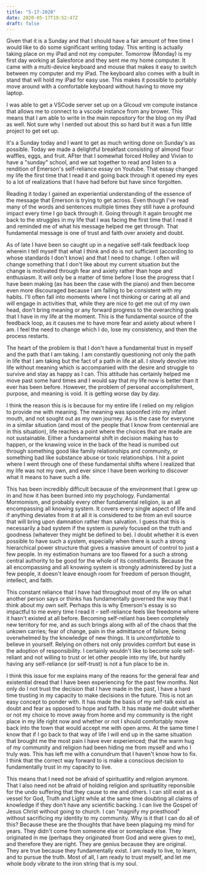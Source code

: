 ```yaml
---
title: "5-17-2020"
date: 2020-05-17T19:52:47Z
draft: false
---
```


Given that it is a Sunday and that I should have a fair amount of free time I would like to do some significant writing today. This writing is actually taking place on my iPad and not my computer. Tomorrow (Monday) is my first day working at Salesforce and they sent me my home computer. It came with a multi-device keyboard and mouse that makes it easy to switch between my computer and my iPad. The keyboard also comes with a built in stand that will hold my iPad for easy use. This makes it possible to portably move around with a comfortable keyboard without having to move my laptop.  

I was able to get a VSCode server set up on a Glcoud vm compute instance that allows me to connect to a vscode instance from any brower. This means that I am able to write in the main repository for the blog on my iPad as well. Not sure why I nerded out about this so hard but it was a fun little project to get set up.  

It's a Sunday today and I want to get as much writing done on Sunday's as possible. Today we made a delightful breakfast consisting of almond flour waffles, eggs, and fruit. AFter that I somewhat forced Holley and Vivian to have a "sunday" school, and we sat together to read and listen to a rendition of Emerson's self-reliance essay on Youtube. That essay changed my life the first time that I read it and going back through it opened my eyes to a lot of realizations that I have had before but have since forgotten. 

Reading it today I gained an experiential understanding of the essence of the message that Emerson is trying to get across. Even though I've read many of the words and sentences multiple times they still have a profound impact every time I go back through it. Going through it again brought me back to the struggles in my life that I was facing the first time that I read it and reminded me of what his message helped me get through. That fundamental message is one of trust and faith over anxiety and doubt. 

As of late I have been so caught up in a negative self-talk feedback loop wherein I tell myself that what I think and do is not sufficient (according to whose standards I don't know) and that I need to change. I often will change something that I don't like about my current situation but the change is motivated through fear and axiety rather than hope and enthusiasm. It will only be a matter of time before I lose the progress that I have been making (as has been the case with the piano) and then become even more discouraged because I am failing to be consistent with my habits. I'll often fall into moments where I not thinking or caring at all and will engage in activities that, while they are nice to get me out of my own head, don't bring meaning or any forward progress to the overarching goals that I have in my life at the moment. This is the fundamental source of the feedback loop, as it causes me to have more fear and axiety about where I am. I feel the need to change which I do, lose my consistency, and then the process restarts. 

The heart of the problem is that I don't have a fundamental trust in myself and the path that I am taking. I am constantly questioning not only the path in life that I am taking but the fact of a path in life at all. I slowly devolve into life without meaning which is accompanied with the desire and struggle to survive and stay as happy as I can. This attitude has certainly helped me move past some hard times and I would say that my life now is better than it ever has been before. However, the problem of personal accomplishment, purpose, and meaning is void. It is getting worse day by day. 

I think the reason this is is because for my entire life I relied on my religion to provide me with meaning. The meaning was spoonfed into my infant mouth, and not sought out as my own journey. As is the case for everyone in a similar situation (and most of the people that I know from centennial are in this situation), life reaches a point where the choices that are made are not sustainable. Either a fundamental shift in decision making has to happen, or the knawing voice in the back of the head is numbed out through something good like family relationships and community, or something bad like substance abuse or toxic relationships. I hit a point where I went through one of these fundamental shifts where I realized that my life was not my own, and ever since I have been working to discover what it means to have such a life. 

This has been incredibly difficult because of the environment that I grew up in and how it has been burned into my psychology. Fundamental Mormomism, and probably every other fundamental religion, is an all encompassing all knowing system. It covers every single aspect of life and if anything deviates from it at all it is considered to be from an evil source that will bring upon damnation rather than salvation. I guess that this is necessarily a bad system if the system is purely focused on the truth and goodness (whatever they might be defined to be). I doubt whether it is even possible to have such a system, especially when there is such a strong hierarchical power structure that gives a massive amount of control to just a few people. In my estimation humans are too flawed for a such a strong central authority to be good for the whole of its constituents. Because the all encompassing and all knowing system is strongly administered by just a few people, it doesn't leave enough room for freedom of person thought, intellect, and faith.  

This constant reliance that I have had throughout most of my life on what another person says or thinks has fundamentally governed the way that I think about my own self. Perhaps this is why Emerson's essay is so impactful to me every time I read it – self-reliance feels like freedome where it hasn't existed at all before. Becoming self-reliant has been completely new territory for me, and as such brings along with all of the chaos that the unkown carries; fear of change, pain in the admittance of failure, being overwhelmed by the knowledge of new things. It is *uncomfortable* to believe in yourself. Relying on others not only provides comfort but ease in the adoption of responsibility. I certainly wouldn't like to become sole self-reliant and not willing to trust or let other people into my life, but hardly having any self-reliance (or self-trust) is not a fun place to be in.  

I think this issue for me explains many of the reaons for the general fear and existential dread that I have been experiencing for the past few months. Not only do I not trust the decision that I have made in the past, I have a hard time trusting in my capacity to make decisions in the future. This is not an easy concept to ponder with. It has made the basis of my self-talk exist as doubt and fear as opposed to hope and faith. It has made me doubt whether or not my choice to move away from home and my community is the right place in my life right now and whether or not I should comfortably move back into the town that would accept me with open arms. At the same time I know that if I go back to that way of life I will end up in the same situation that brought me the most pain I have ever experienced; that the warm hug of my community and religion had been hiding me from myself and who I truly was. This has left me with a conundrum that I haven't know how to fix. I think that the correct way forward to is make a conscious decision to fundamentally trust in my capacity to live.  

This means that I need not be afraid of spirituatlity and relgion anymore. That I also need not be afraid of holding religion and sprituatlity reponsible for the undo suffering that they cause to me and others. I can still exist as a vessel for God, Truth and Light while at the same time doubting all claims of knowledge if they don't have any scientific backing. I can live the Gospel of Jesus Christ without going to church. I can "magnify my priesthood" without sacrificing my identity to my community. Why is it that I can do all of this? Because these are the thoughts that have been plaguing my mind for years. They didn't come from someone else or someplace else. They originated in me (perhaps they originated from God and were given to me), and therefore they are right. They are genius because they are original. They are true because they fundamentally exist. I am ready to live, to learn, and to pursue the truth. Most of all, I am ready to trust myself, and let me whole body vibrate to the iron string that is my soul. 